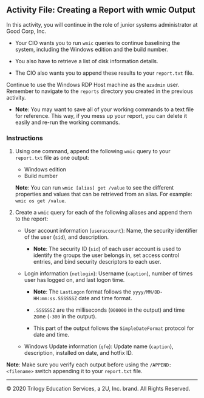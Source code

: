 ## Activity File: Creating a Report with wmic Output

In this activity, you will continue in the role of junior systems administrator at Good Corp, Inc.

- Your CIO wants you to run `wmic` queries to continue baselining the system, including the Windows edition and the build number.

- You also have to retrieve a list of disk information details.  

- The CIO also wants you to append these results to your `report.txt` file.

Continue to use the Windows RDP Host machine as the `azadmin` user. Remember to navigate to the `reports` directory you created in the previous activity.

- **Note**: You may want to save all of your working commands to a text file for reference. This way, if you mess up your report, you can delete it easily and re-run the working commands.

### Instructions

1. Using one command, append the following `wmic` query to your `report.txt` file as one output:

     - Windows edition
     - Build number

     **Note**: You can run `wmic [alias] get /value` to see the different properties and values that can be retrieved from an alias. For example: `wmic os get /value`. 

2. Create a `wmic` query for each of the following aliases and append them to the report:

    - User account information (`useraccount`): Name, the security identifier of the user (`sid`), and description.

        - **Note**: The security ID (`sid`) of each user account is used to identify the groups the user belongs in, set access control entries, and bind security descriptors to each user.

    - Login information (`netlogin`): Username (`caption`), number of times user has logged on, and last logon time.

        - **Note**:  The `LastLogon` format follows the `yyyy/MM/DD-HH:mm:ss.SSSSSSZ` date and time format. 

         - `.SSSSSSZ` are the milliseconds (`000000` in the output) and time zone (`-300` in the output). 

        - This part of the output follows the `SimpleDateFormat` protocol for date and time.

    - Windows Update information (`qfe`): Update name (`caption`), description, installed on date, and hotfix ID. 

**Note**: Make sure you verify each output before using the `/APPEND:<filename>` switch appending it to your `report.txt` file.

----

© 2020 Trilogy Education Services, a 2U, Inc. brand. All Rights Reserved.
